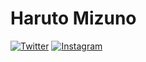 # Haruto Mizuno


[![Twitter](https://img.shields.io/badge/Twitter-1DA1F2?style=for-the-badge&logo=twitter&logoColor=white)](https://twitter.com/mizuharu00)
[![Instagram](https://img.shields.io/badge/Instagram-E4405F?style=for-the-badge&logo=instagram&logoColor=white)](https://instagram.com/mizuharu00)

